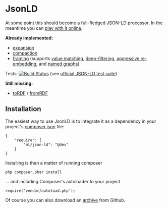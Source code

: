 JsonLD
==============

At some point this should become a full-fledged JSON-LD processor. In the
meantime you can [play with it online](http://www.markus-lanthaler.com/jsonld/playground/).

**Already implemented:**

  * [expansion](http://json-ld.org/spec/latest/json-ld-api/#expansion)
  * [compaction](http://json-ld.org/spec/latest/json-ld-api/#compaction)
  * [framing](http://json-ld.org/spec/latest/json-ld-api/#framing) (supports
    [value matching](https://github.com/json-ld/json-ld.org/issues/110),
    [deep-filtering](https://github.com/json-ld/json-ld.org/issues/110),
    [aggressive re-embedding](https://github.com/json-ld/json-ld.org/issues/119), and
    [named graphs](https://github.com/json-ld/json-ld.org/issues/118))

Tests: [![Build Status](https://secure.travis-ci.org/lanthaler/JsonLD.png?branch=master)](http://travis-ci.org/lanthaler/JsonLD)
(see [official JSON-LD test suite](https://github.com/json-ld/json-ld.org/tree/master/test-suite))


**Still missing:**

 * [toRDF](http://json-ld.org/spec/latest/json-ld-api/#convert-to-rdf-algorithm) /
   [fromRDF](http://json-ld.org/spec/latest/json-ld-api/#convert-from-rdf-algorithm)


Installation
------------

The easiest way to use JsonLD is to integrate it as a dependency in your project's
[composer.json](http://getcomposer.org/doc/00-intro.md) file:

    {
        "require": {
            "ml/json-ld": "@dev"
        }
    }

Installing is then a matter of running composer

    php composer.phar install

... and including Composer's autoloader to your project

    require('vendor/autoload.php');


Of course you can also download an [archive](https://github.com/lanthaler/JsonLD/downloads)
from Github.
